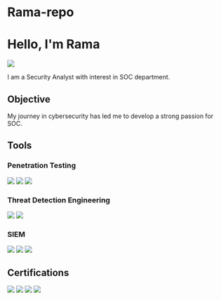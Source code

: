 # Rama-repo
# Hello, I'm Rama
<a href="https://www.linkedin.com/in/ramabarqi"><img src="https://img.shields.io/badge/-LinkedIn-0072b1?&style=for-the-badge&logo=linkedin&logoColor=white" /></a>

I am a Security Analyst with interest in SOC department.


## Objective
My journey in cybersecurity has led me to develop a strong passion for SOC.


## Tools

### Penetration Testing
<div>
    <img src="https://img.shields.io/badge/-Burp_Suite-FF5722?&style=for-the-badge&logo=Portswigger&logoColor=white" />
    <img src="https://img.shields.io/badge/-Nmap-9CCF3B?&style=for-the-badge&logo=nmap&logoColor=white" />
    <img src="https://img.shields.io/badge/-Metasploit-ED1C24?&style=for-the-badge&logo=metasploit&logoColor=white" />
</div>


### Threat Detection Engineering
<div>
    <img src="https://img.shields.io/badge/-Sigma-000000?&style=for-the-badge&logo=sigma&logoColor=white" />
    <img src="https://img.shields.io/badge/-YARA-003366?&style=for-the-badge&logo=yara&logoColor=white" />
</div>


### SIEM
<div>
    <img src="https://img.shields.io/badge/-Splunk-000000?&style=for-the-badge&logo=Splunk&logoColor=white" />
    <img src="https://img.shields.io/badge/-ELK-005571?&style=for-the-badge&logo=Elasticsearch&logoColor=white" />
    <img src="https://img.shields.io/badge/-Wazuh-2A4B7C?&style=for-the-badge&logo=Wazuh&logoColor=white" />
</div>


## Certifications
<div>
    <img src="https://img.shields.io/badge/-Security%2B-FF0000?&style=for-the-badge&logo=CompTIA&logoColor=white" />
    <img src="https://img.shields.io/badge/-eJPTv2-007ACC?&style=for-the-badge&logo=elearning&logoColor=white" />
    <img src="https://img.shields.io/badge/-CySA%2B-008080?&style=for-the-badge&logo=CompTIA&logoColor=white" />
    <img src="https://img.shields.io/badge/-CDSA-9C27B0?&style=for-the-badge&logo=Hack%20The%20Box&logoColor=white" />
</div>




